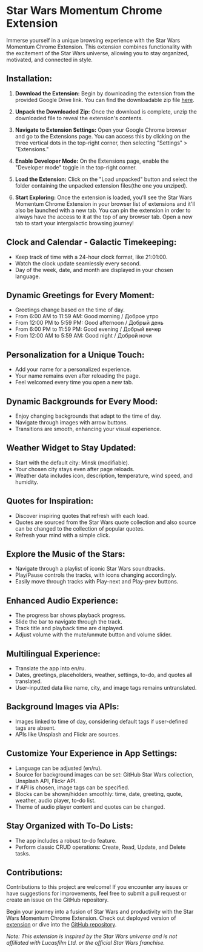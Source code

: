 # Star Wars Momentum Chrome Extension

Immerse yourself in a unique browsing experience with the Star Wars Momentum Chrome Extension. This extension combines functionality with the excitement of the Star Wars universe, allowing you to stay organized, motivated, and connected in style.

## Installation:

1. **Download the Extension:** Begin by downloading the extension from the provided Google Drive link. You can find the downloadable zip file [here](https://drive.google.com/file/d/1cZ_J3S9rxaUwDQCOD6QGLrY2N_NphkwI/view?usp=sharing).

2. **Unpack the Downloaded Zip:** Once the download is complete, unzip the downloaded file to reveal the extension's contents.

3. **Navigate to Extension Settings:** Open your Google Chrome browser and go to the Extensions page. You can access this by clicking on the three vertical dots in the top-right corner, then selecting "Settings" > "Extensions."

4. **Enable Developer Mode:** On the Extensions page, enable the "Developer mode" toggle in the top-right corner.

5. **Load the Extension:** Click on the "Load unpacked" button and select the folder containing the unpacked extension files(the one you unziped).

6. **Start Exploring:** Once the extension is loaded, you'll see the Star Wars Momentum Chrome Extension in your browser list of extensions and it'll also be launched with a new tab. You can pin the extension in order to always have the access to it at the top of any browser tab. Open a new tab to start your intergalactic browsing journey!

## Clock and Calendar - Galactic Timekeeping:

- Keep track of time with a 24-hour clock format, like 21:01:00.
- Watch the clock update seamlessly every second.
- Day of the week, date, and month are displayed in your chosen language.

## Dynamic Greetings for Every Moment:

- Greetings change based on the time of day.
- From 6:00 AM to 11:59 AM: Good morning / Доброе утро
- From 12:00 PM to 5:59 PM: Good afternoon / Добрый день
- From 6:00 PM to 11:59 PM: Good evening / Добрый вечер
- From 12:00 AM to 5:59 AM: Good night / Доброй ночи

## Personalization for a Unique Touch:

- Add your name for a personalized experience.
- Your name remains even after reloading the page.
- Feel welcomed every time you open a new tab.

## Dynamic Backgrounds for Every Mood:

- Enjoy changing backgrounds that adapt to the time of day.
- Navigate through images with arrow buttons.
- Transitions are smooth, enhancing your visual experience.

## Weather Widget to Stay Updated:

- Start with the default city: Minsk (modifiable).
- Your chosen city stays even after page reloads.
- Weather data includes icon, description, temperature, wind speed, and humidity.

## Quotes for Inspiration:

- Discover inspiring quotes that refresh with each load.
- Quotes are sourced from the Star Wars quote collection and also source can be changed to the collection of popular quotes.
- Refresh your mind with a simple click.

## Explore the Music of the Stars:

- Navigate through a playlist of iconic Star Wars soundtracks.
- Play/Pause controls the tracks, with icons changing accordingly.
- Easily move through tracks with Play-next and Play-prev buttons.

## Enhanced Audio Experience:

- The progress bar shows playback progress.
- Slide the bar to navigate through the track.
- Track title and playback time are displayed.
- Adjust volume with the mute/unmute button and volume slider.

## Multilingual Experience:

- Translate the app into en/ru.
- Dates, greetings, placeholders, weather, settings, to-do, and quotes all translated.
- User-inputted data like name, city, and image tags remains untranslated.

## Background Images via APIs:

- Images linked to time of day, considering default tags if user-defined tags are absent.
- APIs like Unsplash and Flickr are sources.
  
## Customize Your Experience in App Settings:

- Language can be adjusted (en/ru).
- Source for background images can be set: GitHub Star Wars collection, Unsplash API, Flickr API.
- If API is chosen, image tags can be specified.
- Blocks can be shown/hidden smoothly: time, date, greeting, quote, weather, audio player, to-do list.
- Theme of audio player content and quotes can be changed.

## Stay Organized with To-Do Lists:

- The app includes a robust to-do feature.
- Perform classic CRUD operations: Create, Read, Update, and Delete tasks.

## Contributions:
Contributions to this project are welcome! If you encounter any issues or have suggestions for improvements, feel free to submit a pull request or create an issue on the GitHub repository.

Begin your journey into a fusion of Star Wars and productivity with the Star Wars Momentum Chrome Extension. Check out deployed version of [extension](https://sleepycomrade.github.io/momentum/) or dive into the [GitHub repository](https://github.com/sleepyComrade/momentum).

*Note: This extension is inspired by the Star Wars universe and is not affiliated with Lucasfilm Ltd. or the official Star Wars franchise.*